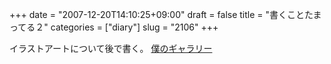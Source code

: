+++
date = "2007-12-20T14:10:25+09:00"
draft = false
title = "書くことたまってる２"
categories = ["diary"]
slug = "2106"
+++

イラストアートについて後で書く。
<a href="http://illustart.jp/hbkr/" target="_blank">僕のギャラリー</a>
